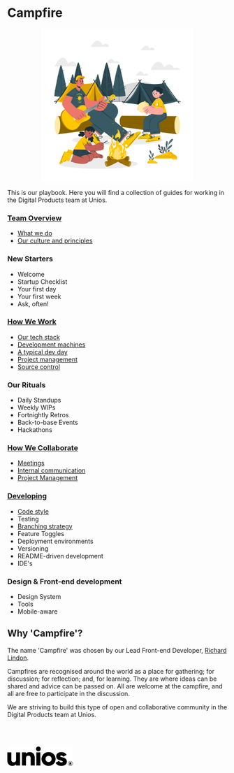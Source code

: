 # Campfire

<center>
<img src="./_assets/campfire.jpg" alt="Unios Campfire" width="350px" />
</center>

This is our playbook. Here you will find a collection of guides for working in the Digital Products team at Unios.

### [Team Overview](./team-overview)

- [What we do](./team-overview#what-we-do)
- [Our culture and principles](./team-overview#our-culture-and-principles)

### New Starters

- Welcome
- Startup Checklist
- Your first day
- Your first week
- Ask, often!

### [How We Work](./how-we-work)

- [Our tech stack](./how-we-work#our-tech-stack)
- [Development machines](./how-we-work#development-machines)
- [A typical dev day](./how-we-work#a-typical-dev-day)
- [Project management](./how-we-work#project-management)
- [Source control](./how-we-work#source-control)

### Our Rituals

- Daily Standups
- Weekly WIPs
- Fortnightly Retros
- Back-to-base Events
- Hackathons

### [How We Collaborate](./how-we-collaborate)

- [Meetings](./how-we-collaborate#meetings)
- [Internal communication](./how-we-collaborate#internal-communication)
- [Project Management](./how-we-collaborate#project-management)

### [Developing](./developing)

- [Code style](./developing#code-style)
- Testing
- [Branching strategy](./developing#branching)
- Feature Toggles
- Deployment environments
- Versioning
- README-driven development
- IDE's

### Design & Front-end development

- Design System
- Tools
- Mobile-aware

## Why 'Campfire'?

The name 'Campfire' was chosen by our Lead Front-end Developer, [Richard Lindon](https://github.com/richardlindon).

Campfires are recognised around the world as a place for gathering; for discussion; for reflection; and, for learning. They are where ideas can be shared and advice can be passed on. All are welcome at the campfire, and all are free to participate in the discussion.

We are striving to build this type of open and collaborative community in the Digital Products team at Unios.

<br />
<br />
<br />
<img src="./_assets/unios-wordmark-black.png" alt="Unios" width="150px" />
